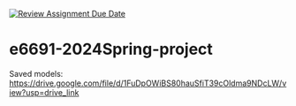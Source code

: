 [![Review Assignment Due Date](https://classroom.github.com/assets/deadline-readme-button-24ddc0f5d75046c5622901739e7c5dd533143b0c8e959d652212380cedb1ea36.svg)](https://classroom.github.com/a/ifbeTrPr)
# e6691-2024Spring-project



Saved models: https://drive.google.com/file/d/1FuDpOWiBS80hauSfiT39cOldma9NDcLW/view?usp=drive_link
